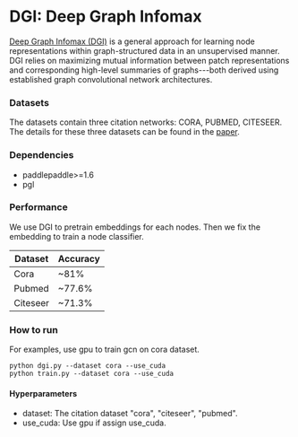 # DGI: Deep Graph Infomax 

[Deep Graph Infomax \(DGI\)](https://arxiv.org/abs/1809.10341) is a general approach for learning node representations within graph-structured data in an unsupervised manner. DGI relies on maximizing mutual information between patch representations and corresponding high-level summaries of graphs---both derived using established graph convolutional network architectures.

### Datasets

The datasets contain three citation networks: CORA, PUBMED, CITESEER. The details for these three datasets can be found in the [paper](https://arxiv.org/abs/1609.02907).

### Dependencies

- paddlepaddle>=1.6
- pgl

### Performance

We use DGI to pretrain embeddings for each nodes. Then we fix the embedding to train a node classifier.

| Dataset | Accuracy | 
| --- | --- |
| Cora | ~81% | 
| Pubmed | ~77.6% |
| Citeseer | ~71.3% |


### How to run

For examples, use gpu to train gcn on cora dataset.
```
python dgi.py --dataset cora --use_cuda
python train.py --dataset cora --use_cuda
```

#### Hyperparameters

- dataset: The citation dataset "cora", "citeseer", "pubmed".
- use_cuda: Use gpu if assign use_cuda. 
